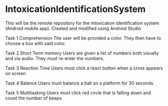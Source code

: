 # IntoxicationIdentificationSystem
This will be the remote repository for the intoxication identification system (Android mobile app). Created and modified using Android Studio

Task 1 Comprehension
  The user will be provided a color.
  They then have to choose a box with said color.
  
Task 2 Short Term memory
  Users are given a list of numbers both visually and via audio.
  They must re-enter the numbers.

Task 3 Reaction Time
  Users must click a react button when a cross appears on screen
  
Task 4 Balance
  Users must balance a ball on a platform for 30 seconds.
  
Task 5 Multitasking
  Users must click red circle that is falling down and count the number of beeps
